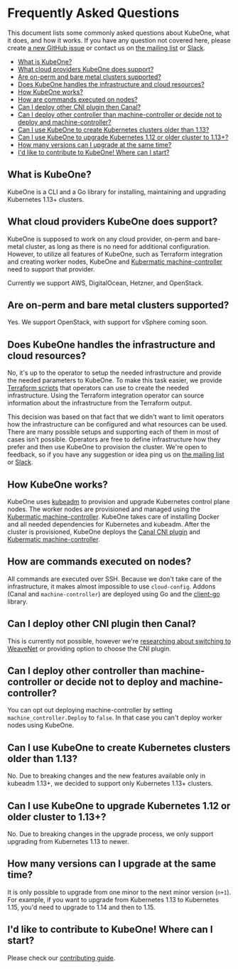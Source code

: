 # Frequently Asked Questions

This document lists some commonly asked questions about KubeOne, what it does, and how it works. If you have any question not covered here, please create [a new GitHub issue](https://github.com/kubermatic/kubeone/issues) or contact us on [the mailing list](https://groups.google.com/forum/#!forum/loodse-dev) or [Slack](http://slack.kubermatic.io/).

- [What is KubeOne?](#what-is-kubeone-)
- [What cloud providers KubeOne does support?](#what-cloud-providers-kubeone-does-support-)
- [Are on-perm and bare metal clusters supported?](#are-on-perm-and-bare-metal-clusters-supported-)
- [Does KubeOne handles the infrastructure and cloud resources?](#does-kubeone-handles-the-infrastructure-and-cloud-resources-)
- [How KubeOne works?](#how-kubeone-works-)
- [How are commands executed on nodes?](#how-are-commands-executed-on-nodes-)
- [Can I deploy other CNI plugin then Canal?](#can-i-deploy-other-cni-plugin-then-canal-)
- [Can I deploy other controller than machine-controller or decide not to deploy and machine-controller?](#can-i-deploy-other-controller-than-machine-controller-or-decide-not-to-deploy-and-machine-controller-)
- [Can I use KubeOne to create Kubernetes clusters older than 1.13?](#can-i-use-kubeone-to-create-kubernetes-clusters-older-than-113-)
- [Can I use KubeOne to upgrade Kubernetes 1.12 or older cluster to 1.13+?](#can-i-use-kubeone-to-upgrade-kubernetes-112-or-older-cluster-to-113--)
- [How many versions can I upgrade at the same time?](#how-many-versions-can-i-upgrade-at-the-same-time-)
- [I'd like to contribute to KubeOne! Where can I start?](#i-d-like-to-contribute-to-kubeone--where-can-i-start-)

## What is KubeOne?

KubeOne is a CLI and a Go library for installing, maintaining and upgrading Kubernetes 1.13+ clusters.

## What cloud providers KubeOne does support?

KubeOne is supposed to work on any cloud provider, on-perm and bare-metal cluster, as long as there is no need for additional configuration. However, to utilize all features of KubeOne, such as Terraform integration and creating worker nodes, KubeOne and [Kubermatic machine-controller](https://github.com/kubermatic/machine-controller) need to support that provider.

Currently we support AWS, DigitalOcean, Hetzner, and OpenStack.

## Are on-perm and bare metal clusters supported?

Yes. We support OpenStack, with support for vSphere coming soon.

## Does KubeOne handles the infrastructure and cloud resources?

No, it's up to the operator to setup the needed infrastructure and provide the needed parameters to KubeOne. To make this task easier, we provide [Terraform scripts](http://github.com/kubermatic/kubeone/tree/master/examples/terraform) that operators can use to create the needed infrastructure. Using the Terraform integration operator can source information about the infrastructure from the Terraform output.

This decision was based on that fact that we didn't want to limit operators how the infrastructure can be configured and what resources can be used. There are many possible setups and supporting each of them in most of cases isn't possible. Operators are free to define infrastructure how they prefer and then use KubeOne to provision the cluster. We're open to feedback, so if you have any suggestion or idea ping us on [the mailing list](https://groups.google.com/forum/#!forum/loodse-dev) or [Slack](http://slack.kubermatic.io/).

## How KubeOne works?

KubeOne uses [kubeadm](https://github.com/kubernetes/kubeadm) to provision and upgrade Kubernetes control plane nodes. The worker nodes are provisioned and managed using the [Kubermatic machine-controller](https://github.com/kubermatic/machine-controller). KubeOne takes care of installing Docker and all needed dependencies for Kubernetes and kubeadm. After the cluster is provisioned, KubeOne deploys the [Canal CNI plugin](https://github.com/projectcalico/canal) and [Kubermatic machine-controller](https://github.com/kubermatic/machine-controller).

## How are commands executed on nodes?

All commands are executed over SSH. Because we don't take care of the infrastructure, it makes almost impossible to use `cloud-config`. Addons (Canal and `machine-controller`) are deployed using Go and the [client-go](https://github.com/kubernetes/client-go) library.

## Can I deploy other CNI plugin then Canal?

This is currently not possible, however we're [researching about switching to WeaveNet](https://github.com/kubermatic/kubeone/issues/256) or providing option to choose the CNI plugin.

## Can I deploy other controller than machine-controller or decide not to deploy and machine-controller?

You can opt out deploying machine-controller by setting `machine_controller.Deploy` to `false`. In that case you can't deploy worker nodes using KubeOne.

## Can I use KubeOne to create Kubernetes clusters older than 1.13?

No. Due to breaking changes and the new features available only in kubeadm 1.13+, we decided to support only Kubernetes 1.13+ clusters.

## Can I use KubeOne to upgrade Kubernetes 1.12 or older cluster to 1.13+?

No. Due to breaking changes in the upgrade process, we only support upgrading from Kubernetes 1.13 to newer.

## How many versions can I upgrade at the same time?

It is only possible to upgrade from one minor to the next minor version (`n+1`). For example, if you want to upgrade from Kubernetes 1.13 to Kubernetes 1.15, you'd need to upgrade to 1.14 and then to 1.15.

## I'd like to contribute to KubeOne! Where can I start?

Please check our [contributing guide](CONTRIBUTING.md).
